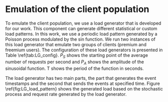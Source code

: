 # Emulation of the client population

To emulate the client population, we use a load generator that is developed for our work. This component can generate different statistical or custom load patterns. 
In this work, we use a periodic load pattern generated by a Poisson process modulated by the sin function. We run two instances of this load generator that emulate two groups of clients 
(premium and freemium users).
The configuration of these load generators is presented in Table \ref{tab:LG_config}. 
$P_{S}$ shows the starting point of the average number of requests per second and $P_{A}$ shows the amplitude of the sinusoidal function. T shows the period of the function in seconds. 

The load generator has two main parts, the part that generates the event timestamps and the second that sends the events at specified time. Figure \ref{fig:LG_load_pattern} shows the generated 
load based on the stochastic process and request rate generated by the load generator. 
